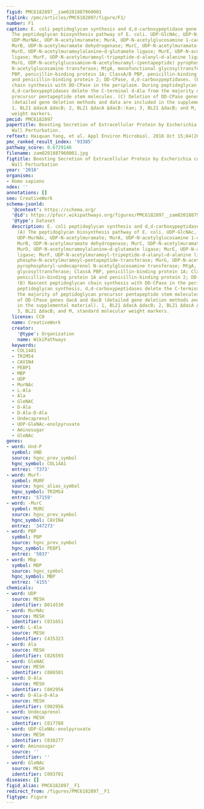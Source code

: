 ```yaml
---
figid: PMC6182897__zam0201887960001
figlink: /pmc/articles/PMC6182897/figure/F1/
number: F1
caption: E. coli peptidoglycan synthesis and d,d-carboxypeptidase gene deletion. (A)
  The peptidoglycan biosynthesis pathway of E. coli. UDP-GlcNAc, UDP-N-acetylglucosamine;
  UDP-MurNAc, UDP-N-acetylmuramate; MurA, UDP-N-acetylglucosamine 1-carboxyvinyltransferase;
  MurB, UDP-N-acetylmuramate dehydrogenase; MurC, UDP-N-acetylmuramate-alanine ligase;
  MurD, UDP-N-acetylmuramoylalanine–d-glutamate ligase; MurE, UDP-N-acetylmuramoyl-l-alanyl–d-glutamate-2,6-diaminopimelate
  ligase; MurF, UDP-N-acetylmuramoyl-tripeptide-d-alanyl–d-alanine ligase; MraY, phospho-N-acetylmuramoyl-pentapeptide-transferase;
  MurG, UDP-N-acetylglucosamine–N-acetylmuramyl-(pentapeptide) pyrophosphoryl-undecaprenol
  N-acetylglucosamine transferase; MtgA, monofunctional glycosyltransferase; ClassA
  PBP, penicillin-binding protein 1A; ClassA/B PBP, penicillin-binding protein 1A
  and penicillin-binding protein 2; DD-CPase, d,d-carboxypeptidases. (B) Nascent peptidoglycan
  chain synthesis with DD-CPase in the periplasm. During peptidoglycan synthesis,
  d,d-carboxypeptidases delete the C-terminal d-Ala from the majority of peptidoglycan
  precursor pentapeptide stem molecules. (C) Deletion of DD-CPase genes dacA and dacB
  (detailed gene deletion methods and data are included in the supplemental material).
  1, BL21 ΔdacA ΔdacB; 2, BL21 ΔdacA ΔdacB::kan; 3, BL21 ΔdacB; and M, standard molecular
  weight markers.
pmcid: PMC6182897
papertitle: Boosting Secretion of Extracellular Protein by Escherichia coli via Cell
  Wall Perturbation.
reftext: Haiquan Yang, et al. Appl Environ Microbiol. 2018 Oct 15;84(20):e01382-18.
pmc_ranked_result_index: '93385'
pathway_score: 0.6729146
filename: zam0201887960001.jpg
figtitle: Boosting Secretion of Extracellular Protein by Escherichia coli via Cell
  Wall Perturbation
year: '2018'
organisms:
- Homo sapiens
ndex: ''
annotations: []
seo: CreativeWork
schema-jsonld:
  '@context': https://schema.org/
  '@id': https://pfocr.wikipathways.org/figures/PMC6182897__zam0201887960001.html
  '@type': Dataset
  description: E. coli peptidoglycan synthesis and d,d-carboxypeptidase gene deletion.
    (A) The peptidoglycan biosynthesis pathway of E. coli. UDP-GlcNAc, UDP-N-acetylglucosamine;
    UDP-MurNAc, UDP-N-acetylmuramate; MurA, UDP-N-acetylglucosamine 1-carboxyvinyltransferase;
    MurB, UDP-N-acetylmuramate dehydrogenase; MurC, UDP-N-acetylmuramate-alanine ligase;
    MurD, UDP-N-acetylmuramoylalanine–d-glutamate ligase; MurE, UDP-N-acetylmuramoyl-l-alanyl–d-glutamate-2,6-diaminopimelate
    ligase; MurF, UDP-N-acetylmuramoyl-tripeptide-d-alanyl–d-alanine ligase; MraY,
    phospho-N-acetylmuramoyl-pentapeptide-transferase; MurG, UDP-N-acetylglucosamine–N-acetylmuramyl-(pentapeptide)
    pyrophosphoryl-undecaprenol N-acetylglucosamine transferase; MtgA, monofunctional
    glycosyltransferase; ClassA PBP, penicillin-binding protein 1A; ClassA/B PBP,
    penicillin-binding protein 1A and penicillin-binding protein 2; DD-CPase, d,d-carboxypeptidases.
    (B) Nascent peptidoglycan chain synthesis with DD-CPase in the periplasm. During
    peptidoglycan synthesis, d,d-carboxypeptidases delete the C-terminal d-Ala from
    the majority of peptidoglycan precursor pentapeptide stem molecules. (C) Deletion
    of DD-CPase genes dacA and dacB (detailed gene deletion methods and data are included
    in the supplemental material). 1, BL21 ΔdacA ΔdacB; 2, BL21 ΔdacA ΔdacB::kan;
    3, BL21 ΔdacB; and M, standard molecular weight markers.
  license: CC0
  name: CreativeWork
  creator:
    '@type': Organization
    name: WikiPathways
  keywords:
  - COL14A1
  - TRIM54
  - CAVIN4
  - PEBP1
  - MBP
  - UDP
  - MurNAc
  - L-Ala
  - Ala
  - GleNAC
  - D-Ala
  - D-Ala-D-Ala
  - Undecaprenol
  - UDP-GleNAc-enolpyruvate
  - Aminosugar
  - GleNAc
genes:
- word: Und-P
  symbol: UND
  source: hgnc_prev_symbol
  hgnc_symbol: COL14A1
  entrez: '7373'
- word: Murf-
  symbol: MURF
  source: hgnc_alias_symbol
  hgnc_symbol: TRIM54
  entrez: '57159'
- word: -MurC
  symbol: MURC
  source: hgnc_prev_symbol
  hgnc_symbol: CAVIN4
  entrez: '347273'
- word: PBP
  symbol: PBP
  source: hgnc_prev_symbol
  hgnc_symbol: PEBP1
  entrez: '5037'
- word: Mbp
  symbol: MBP
  source: hgnc_symbol
  hgnc_symbol: MBP
  entrez: '4155'
chemicals:
- word: UDP
  source: MESH
  identifier: D014530
- word: MurNAc
  source: MESH
  identifier: C031651
- word: L-Ala
  source: MESH
  identifier: C435323
- word: Ala
  source: MESH
  identifier: C026593
- word: GleNAC
  source: MESH
  identifier: C086501
- word: D-Ala
  source: MESH
  identifier: C002956
- word: D-Ala-D-Ala
  source: MESH
  identifier: C002956
- word: Undecaprenol
  source: MESH
  identifier: C017788
- word: UDP-GleNAc-enolpyruvate
  source: MESH
  identifier: C038277
- word: Aminosugar
  source: ''
  identifier: ''
- word: GleNAc
  source: MESH
  identifier: C093701
diseases: []
figid_alias: PMC6182897__F1
redirect_from: /figures/PMC6182897__F1
figtype: Figure
---
```

